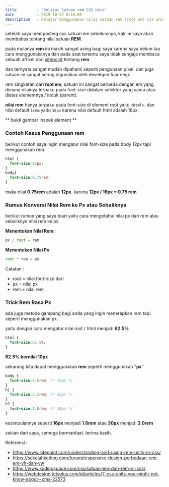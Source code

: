 ```yaml
---
title         : "Belajar Satuan rem CSS Unit"
date          : 2019-10-22 0:10:00
description   : belajar menggunakan nilai satuan rem (root em) css units
---
```


setelah saya memposting css satuan em sebelumnya, kali ini saya akan membahas tentang nilai satuan **REM**.

pada mulanya **rem** ini masih sangat asing bagi saya karena saya belum tau cara menggunakanya dan pada saat tertentu saya tidak sengaja membaca sebuah artikel dari [sitepoint](https://www.sitepoint.com/understanding-and-using-rem-units-in-css/) tentang **rem**

dan ternyata sangat mudah dipahami seperti pengunaan pixel. dan juga satuan ini sangat sering digunakan oleh developer luar negri.

rem singkatan dari **root em**, satuan ini sangat berbeda dengan em yang dimana nilainya terpaku pada font-size didalam selektor yang sama atau diatas elementnya / induk (parent).

**nilai rem** hanya terpaku pada font-size di element root yaitu ```<html>```. dan nilai default ```1rem``` yaitu ```16px``` karena nilai default html adalah 16px.

** bukti gambar inspek element **

### Contoh Kasus Penggunaan rem

berikut contoh saya ingin mengatur nilai font-size pada body 12px tapi menggunakan rem.

```css 
html {
  font-size:16px;
}
body{
  font-size:0.75rem;
}
```

maka nilai **0.75rem** adalah **12px**. karena **12px / 16px = 0.75 rem**

### Rumus Konversi Nilai Rem ke Px atau Sebaliknya

berikut rumus yang saya buat yaitu cara mengetahui nilai px dari rem atau sebaliknya nilai rem ke px

**Menentukan Nilai Rem:**
```js
px / root = rem
```

**Menentukan Nilai Px**
```js
root * rem = px
```

Catatan :
* root = nilai font-size dari <html>
* px = nilai px
* rem = nilai rem

### Trick Rem Rasa Px

ada juga metode gampang bagi anda yang ingin menerapkan rem tapi seperti menggunakan px.

yaitu dengan cara mengatur nilai root / html menjadi **62.5%**
```css 
html {
  font-size:62.5%;
}
```
**62.5% bernilai 10px**

sekarang kita dapat menggunakan **rem** seperti menggunakan "**px**"
```css 
body {
  font-size:1.6rem; /* 16px */
}
h1 {
  font-size:2.2rem; /* 22px */
}
h2 {
  font-size:1.8rem; /* 18px */
}
```

kesimpulannya seperti **16px** menjadi **1.6rem** atau **30px** menjadi **3.0rem**

sekian dari saya, semoga bermanfaat.
terima kasih.

Referensi :
- https://www.sitepoint.com/understanding-and-using-rem-units-in-css/
- https://sekolahkoding.com/forum/responsive-design-perbedaan-rem-em-vh-dan-vw
- https://www.kodingspace.com/css/satuan-em-dan-rem-di-css/
- https://webdesign.tutsplus.com/id/articles/7-css-units-you-might-not-know-about--cms-22573

<!--

nilai root / nilai px = persen rem
10 / 16 = 0.625
-------------------
nilai persen * nilai font = nilai rem
0.0625

20 px / 16 r = 1.25 rem (cocok)

-->